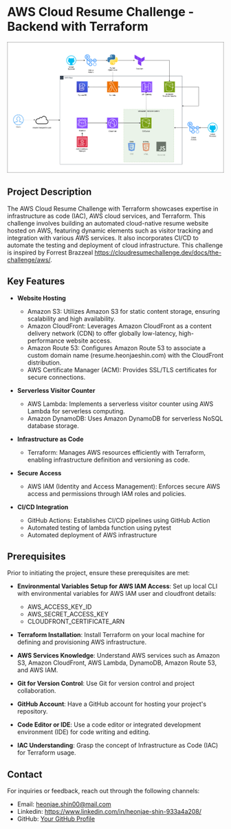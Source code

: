# AWS Cloud Resume Challenge - Backend with Terraform

![Alt text](<images/infra_diagram.png>)

## Project Description

The AWS Cloud Resume Challenge with Terraform showcases expertise in infrastructure as code (IAC), AWS cloud services, and Terraform. This challenge involves building an automated cloud-native resume website hosted on AWS, featuring dynamic elements such as visitor tracking and integration with various AWS services. It also incorporates CI/CD to automate the testing and deployment of cloud infrastructure. This challenge is inspired by Forrest Brazzeal https://cloudresumechallenge.dev/docs/the-challenge/aws/.


## Key Features

- **Website Hosting**
  - Amazon S3: Utilizes Amazon S3 for static content storage, ensuring scalability and high availability.
  - Amazon CloudFront: Leverages Amazon CloudFront as a content delivery network (CDN) to offer globally low-latency, high-performance website access.
  - Amazon Route 53: Configures Amazon Route 53 to associate a custom domain name (resume.heonjaeshin.com) with the CloudFront distribution.
  - AWS Certificate Manager (ACM): Provides SSL/TLS certificates for secure connections.

- **Serverless Visitor Counter**
  - AWS Lambda: Implements a serverless visitor counter using AWS Lambda for serverless computing.
  - Amazon DynamoDB: Uses Amazon DynamoDB for serverless NoSQL database storage.
  
- **Infrastructure as Code**
  - Terraform: Manages AWS resources efficiently with Terraform, enabling infrastructure definition and versioning as code.
  
- **Secure Access**
  - AWS IAM (Identity and Access Management): Enforces secure AWS access and permissions through IAM roles and policies.

- **CI/CD Integration**
  - GitHub Actions: Establishes CI/CD pipelines using GitHub Action
  - Automated testing of lambda function using pytest
  - Automated deployment of AWS infrastructure


## Prerequisites

Prior to initiating the project, ensure these prerequisites are met:
- **Environmental Variables Setup for AWS IAM Access**: Set up local CLI with environmental variables for AWS IAM user and cloudfront details:
  - AWS_ACCESS_KEY_ID
  - AWS_SECRET_ACCESS_KEY
  - CLOUDFRONT_CERTIFICATE_ARN

- **Terraform Installation**: Install Terraform on your local machine for defining and provisioning AWS infrastructure.

- **AWS Services Knowledge**: Understand AWS services such as Amazon S3, Amazon CloudFront, AWS Lambda, DynamoDB, Amazon Route 53, and AWS IAM.

- **Git for Version Control**: Use Git for version control and project collaboration.

- **GitHub Account**: Have a GitHub account for hosting your project's repository.

- **Code Editor or IDE**: Use a code editor or integrated development environment (IDE) for code writing and editing.

- **IAC Understanding**: Grasp the concept of Infrastructure as Code (IAC) for Terraform usage.

## Contact

For inquiries or feedback, reach out through the following channels:

- Email: heonjae.shin00@mail.com
- Linkedin: https://www.linkedin.com/in/heonjae-shin-933a4a208/
- GitHub: [Your GitHub Profile](https://github.com/heonjaes)

